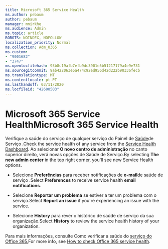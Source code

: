 ```yaml
---
title: Microsoft 365 Service Health
ms.author: pebaum
author: pebaum
manager: mnirkhe
ms.audience: Admin
ms.topic: article
ROBOTS: NOINDEX, NOFOLLOW
localization_priority: Normal
ms.collection: Adm_O365
ms.custom:
- "9001682"
- "3747"
ms.openlocfilehash: 93b8c19afb7efb9dc3901e5b51217179a4e9e731
ms.sourcegitcommit: 9ab422063e5a474c92ed956d42d222b90336fecb
ms.translationtype: MT
ms.contentlocale: pt-PT
ms.lasthandoff: 03/11/2020
ms.locfileid: "42600503"
---
```

# <a name="microsoft-365-service-health"></a><span data-ttu-id="d2b11-102">Microsoft 365 Service Health</span><span class="sxs-lookup"><span data-stu-id="d2b11-102">Microsoft 365 Service Health</span></span>


<span data-ttu-id="d2b11-103">Verifique a saúde do serviço de qualquer serviço do Painel de [Saúde](https://admin.microsoft.com/Adminportal/Home?source=applauncher#/servicehealth)de Serviço .</span><span class="sxs-lookup"><span data-stu-id="d2b11-103">Check the service health of any service from the [Service Health Dashboard](https://admin.microsoft.com/Adminportal/Home?source=applauncher#/servicehealth).</span></span> <span data-ttu-id="d2b11-104">Ao selecionar **O novo centro de administração** no canto superior direito, verá novas opções de Saúde de Serviço.</span><span class="sxs-lookup"><span data-stu-id="d2b11-104">By selecting **The new admin center** in the top right corner, you'll see new Service Health options.</span></span>

- <span data-ttu-id="d2b11-105">Selecione **Preferências** para receber notificações de **e-mail**de saúde de serviço .</span><span class="sxs-lookup"><span data-stu-id="d2b11-105">Select **Preferences** to receive service health **email notifications**.</span></span>

- <span data-ttu-id="d2b11-106">Selecione **Reportar um problema** se estiver a ter um problema com o serviço.</span><span class="sxs-lookup"><span data-stu-id="d2b11-106">Select **Report an issue** if you're experiencing an issue with the service.</span></span>

- <span data-ttu-id="d2b11-107">Selecione **History** para rever o histórico de saúde de serviço da sua organização.</span><span class="sxs-lookup"><span data-stu-id="d2b11-107">Select **History** to review the service health history of your organization.</span></span> 

<span data-ttu-id="d2b11-108">Para mais informações, consulte Como verificar a saúde do [serviço do Office 365.](https://docs.microsoft.com/office365/enterprise/view-service-health)</span><span class="sxs-lookup"><span data-stu-id="d2b11-108">For more info, see [How to check Office 365 service health](https://docs.microsoft.com/office365/enterprise/view-service-health).</span></span> 